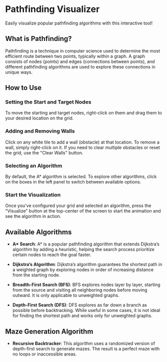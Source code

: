 # Pathfinding Visualizer

Easily visualize popular pathfinding algorithms with this interactive tool!

## What is Pathfinding?

Pathfinding is a technique in computer science used to determine the most efficient route between two points, typically within a graph. A graph consists of nodes (points) and edges (connections between points), and different pathfinding algorithms are used to explore these connections in unique ways.

## How to Use

### Setting the Start and Target Nodes

To move the starting and target nodes, right-click on them and drag them to your desired location on the grid.

### Adding and Removing Walls

Click on any white tile to add a wall (obstacle) at that location. To remove a wall, simply right-click on it. If you need to clear multiple obstacles or reset the grid, use the "Clear Walls" button.

### Selecting an Algorithm

By default, the A* algorithm is selected. To explore other algorithms, click on the boxes in the left panel to switch between available options.

### Start the Visualization

Once you've configured your grid and selected an algorithm, press the "Visualize" button at the top-center of the screen to start the animation and see the algorithm in action.

## Available Algorithms

- **A\* Search**: A* is a popular pathfinding algorithm that extends Dijkstra’s algorithm by adding a heuristic, helping the search process prioritize certain nodes to reach the goal faster.
  
- **Dijkstra’s Algorithm**: Dijkstra’s algorithm guarantees the shortest path in a weighted graph by exploring nodes in order of increasing distance from the starting node.

- **Breadth-First Search (BFS)**: BFS explores nodes layer by layer, starting from the source and visiting all neighboring nodes before moving outward. It is only applicable to unweighted graphs.

- **Depth-First Search (DFS)**: DFS explores as far down a branch as possible before backtracking. While useful in some cases, it is not ideal for finding the shortest path and works only for unweighted graphs.

## Maze Generation Algorithm

- **Recursive Backtracker**: This algorithm uses a randomized version of depth-first search to generate mazes. The result is a perfect maze with no loops or inaccessible areas.
